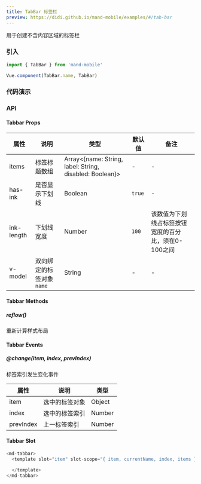 ```yaml
---
title: TabBar 标签栏
preview: https://didi.github.io/mand-mobile/examples/#/tab-bar
---
```


用于创建不含内容区域的标签栏

### 引入

```javascript
import { TabBar } from 'mand-mobile'

Vue.component(TabBar.name, TabBar)
```

### 代码演示
<!-- DEMO -->

### API

#### Tabbar Props
|属性 | 说明 | 类型 | 默认值 | 备注|
|----|-----|------|------|------|
|items|标签标题数组|Array<{name: String, label: String, disabled: Boolean}>|-|-|
|has-ink|是否显示下划线|Boolean|`true`|-|
|ink-length|下划线宽度|Number|`100`|该数值为下划线占标签按钮宽度的百分比，须在0-100之间|
|v-model|双向绑定的标签对象`name`|String|-|-|

#### Tabbar Methods

##### reflow()
重新计算样式布局

#### Tabbar Events

##### @change(item, index, prevIndex)
标签索引发生变化事件

|属性 | 说明 | 类型|
|----|-----|------|
|item|选中的标签对象|Object|
|index|选中的标签索引|Number|
|prevIndex|上一标签索引|Number|

#### Tabbar Slot
```javascript
<md-tabbar>
  <template slot="item" slot-scope="{ item, currentName, index, items }">

  </template>
</md-tabbar>
```
